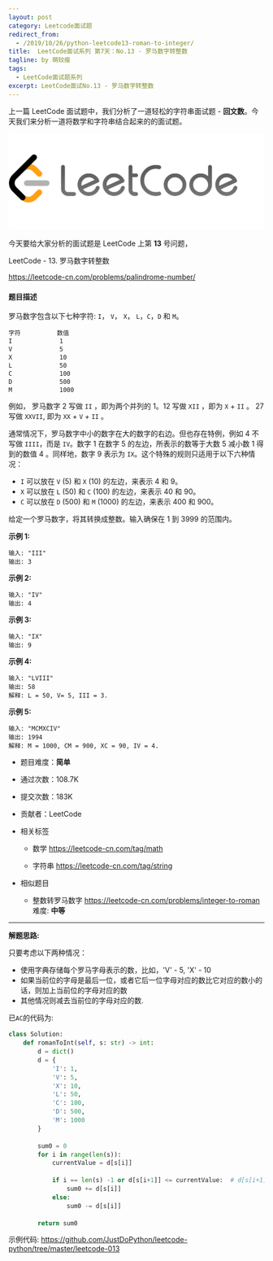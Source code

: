 ```yaml
---
layout: post
category: Leetcode面试题
redirect_from:
  - /2019/10/26/python-leetcode13-roman-to-integer/
title:  LeetCode面试系列 第7天：No.13 - 罗马数字转整数
tagline: by 萌较瘦
tags: 
  - LeetCode面试题系列
excerpt: LeetCode面试No.13 - 罗马数字转整数
---
```


上一篇 LeetCode 面试题中，我们分析了一道轻松的字符串面试题 - **回文数**。今天我们来分析一道将数学和字符串结合起来的的面试题。


![大白技术控Geekplayers](/images/blog/LeetCode.png)

今天要给大家分析的面试题是 LeetCode 上第 **13** 号问题，

LeetCode - 13. 罗马数字转整数

<https://leetcode-cn.com/problems/palindrome-number/>



#### 题目描述

罗马数字包含以下七种字符: `I`， `V`， `X`， `L`，`C`，`D` 和 `M`。

```
字符          数值
I             1
V             5
X             10
L             50
C             100
D             500
M             1000
```

例如， 罗马数字 2 写做 `II` ，即为两个并列的 1。12 写做 `XII` ，即为 `X` + `II` 。 27 写做  `XXVII`, 即为 `XX` + `V` + `II` 。

通常情况下，罗马数字中小的数字在大的数字的右边。但也存在特例，例如 4 不写做 `IIII`，而是 `IV`。数字 1 在数字 5 的左边，所表示的数等于大数 5 减小数 1 得到的数值 4 。同样地，数字 9 表示为 `IX`。这个特殊的规则只适用于以下六种情况：

- `I` 可以放在 `V` (5) 和 `X` (10) 的左边，来表示 4 和 9。
- `X` 可以放在 `L` (50) 和 `C` (100) 的左边，来表示 40 和 90。 
- `C` 可以放在 `D` (500) 和 `M` (1000) 的左边，来表示 400 和 900。

给定一个罗马数字，将其转换成整数。输入确保在 1 到 3999 的范围内。

**示例 1:**

```
输入: "III"
输出: 3
```

**示例 2:**

```
输入: "IV"
输出: 4
```

**示例 3:**

```
输入: "IX"
输出: 9
```

**示例 4:**

```
输入: "LVIII"
输出: 58
解释: L = 50, V= 5, III = 3.
```

**示例 5:**

```
输入: "MCMXCIV"
输出: 1994
解释: M = 1000, CM = 900, XC = 90, IV = 4.
```

- 题目难度：**简单**

- 通过次数：108.7K

- 提交次数：183K

- 贡献者：LeetCode

- 相关标签 
  - 数学
    <https://leetcode-cn.com/tag/math>
  
  - 字符串
    <https://leetcode-cn.com/tag/string>

- 相似题目
  - 整数转罗马数字
     <https://leetcode-cn.com/problems/integer-to-roman>  难度: **中等**

------

**解题思路:**

只要考虑以下两种情况：

- 使用字典存储每个罗马字母表示的数，比如，'V' - 5, 'X' - 10
- 如果当前位的字母是最后一位，或者它后一位字母对应的数比它对应的数小的话，则加上当前位的字母对应的数
- 其他情况则减去当前位的字母对应的数.

已`AC`的代码为:

```python
class Solution:
    def romanToInt(self, s: str) -> int:
        d = dict()
        d = {
            'I': 1,
            'V': 5,
            'X': 10,
            'L': 50,
            'C': 100,
            'D': 500,
            'M': 1000
        }

        sum0 = 0
        for i in range(len(s)):
            currentValue = d[s[i]]
            
            if i == len(s) -1 or d[s[i+1]] <= currentValue:  # d[s[i+1]]: nextValue
                sum0 += d[s[i]]
            else:
                sum0 -= d[s[i]]
        
        return sum0 
```

示例代码: <https://github.com/JustDoPython/leetcode-python/tree/master/leetcode-013>
